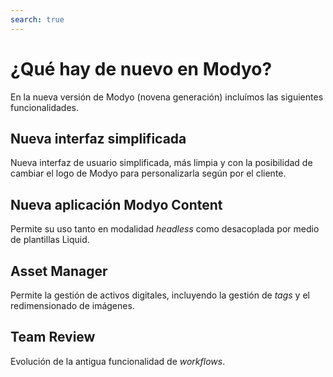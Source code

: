 ```yaml
---
search: true
---
```


# ¿Qué hay de nuevo en Modyo?

En la nueva versión de Modyo (novena generación) incluímos las siguientes funcionalidades.

## Nueva interfaz simplificada

Nueva interfaz de usuario simplificada, más limpia y con la posibilidad de cambiar el logo de Modyo para personalizarla según por el cliente.

## Nueva aplicación Modyo Content

Permite su uso tanto en modalidad _headless_ como desacoplada por medio de plantillas Liquid.

## Asset Manager

Permite la gestión de activos digitales, incluyendo la gestión de _tags_ y el redimensionado de imágenes.

## Team Review

Evolución de la antigua funcionalidad de _workflows_.
